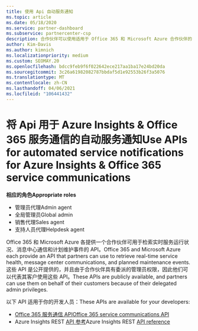 ```yaml
---
title: 使用 Api 自动服务通知
ms.topic: article
ms.date: 05/18/2020
ms.service: partner-dashboard
ms.subservice: partnercenter-csp
description: 合作伙伴可以使用适用于 Office 365 和 Microsoft Azure 合作伙伴的 Api 来实时服务运行状况、消息中心通信和计划内维护事件。
author: Kim-Davis
ms.author: kimnich
ms.localizationpriority: medium
ms.custom: SEOMAY.20
ms.openlocfilehash: bdcc9feb9f6f022642ece217aa1ba17e24bd20da
ms.sourcegitcommit: 3c26a61982082787bbdaf5d1e92553b26f3a5076
ms.translationtype: MT
ms.contentlocale: zh-CN
ms.lasthandoff: 04/06/2021
ms.locfileid: "106441432"
---
```

# <a name="use-apis-for-automated-service-notifications-for-azure-insights--office-365-service-communications"></a><span data-ttu-id="e974b-103">将 Api 用于 Azure Insights & Office 365 服务通信的自动服务通知</span><span class="sxs-lookup"><span data-stu-id="e974b-103">Use APIs for automated service notifications for Azure Insights & Office 365 service communications</span></span>

<span data-ttu-id="e974b-104">**相应的角色**</span><span class="sxs-lookup"><span data-stu-id="e974b-104">**Appropriate roles**</span></span>

- <span data-ttu-id="e974b-105">管理员代理</span><span class="sxs-lookup"><span data-stu-id="e974b-105">Admin agent</span></span>
- <span data-ttu-id="e974b-106">全局管理员</span><span class="sxs-lookup"><span data-stu-id="e974b-106">Global admin</span></span>
- <span data-ttu-id="e974b-107">销售代理</span><span class="sxs-lookup"><span data-stu-id="e974b-107">Sales agent</span></span>
- <span data-ttu-id="e974b-108">支持人员代理</span><span class="sxs-lookup"><span data-stu-id="e974b-108">Helpdesk agent</span></span>

<span data-ttu-id="e974b-109">Office 365 和 Microsoft Azure 各提供一个合作伙伴可用于检索实时服务运行状况、消息中心通信和计划维护事件的 API。</span><span class="sxs-lookup"><span data-stu-id="e974b-109">Office 365 and Microsoft Azure each provide an API that partners can use to retrieve real-time service health, message center communications, and planned maintenance events.</span></span> <span data-ttu-id="e974b-110">这些 API 是公开提供的，并且由于合作伙伴具有委派的管理员权限，因此他们可以代表其客户使用这些 API。</span><span class="sxs-lookup"><span data-stu-id="e974b-110">These APIs are publicly available, and partners can use them on behalf of their customers because of their delegated admin privileges.</span></span>

<span data-ttu-id="e974b-111">以下 API 适用于你的开发人员：</span><span class="sxs-lookup"><span data-stu-id="e974b-111">These APIs are available for your developers:</span></span>

- [<span data-ttu-id="e974b-112">Office 365 服务通信 API</span><span class="sxs-lookup"><span data-stu-id="e974b-112">Office 365 service communications API</span></span>](/office/office-365-management-api/office-365-service-communications-api-reference)
- <span data-ttu-id="e974b-113">Azure Insights REST [API 参考](/rest/api/monitor/)</span><span class="sxs-lookup"><span data-stu-id="e974b-113">Azure Insights REST [API reference](/rest/api/monitor/)</span></span>

 

 
